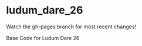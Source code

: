 ludum_dare_26
=============

Watch the gh-pages branch for most recent changes!

Base Code for Ludum Dare 26
